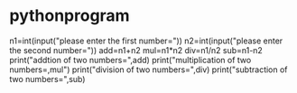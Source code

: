 # pythonprogram
n1=int(input("please enter the first number="))
n2=int(input("please enter the second number="))
add=n1+n2
mul=n1*n2
div=n1/n2
sub=n1-n2
print("addtion of two numbers=",add)
print("multiplication of two numbers=,mul")
print("division of two numbers=",div)
print("subtraction of two numbers=",sub)
